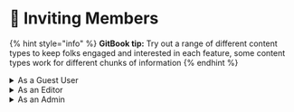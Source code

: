 # 🧑 Inviting Members

{% hint style="info" %} **GitBook tip:** Try out a range of different content types to keep folks engaged and interested
in each feature, some content types work for different chunks of information {% endhint %}

<details>

<summary>As a Guest User</summary>

</details>

<details>

<summary>As an Editor</summary>

</details>

<details>

<summary>As an Admin</summary>

</details>
